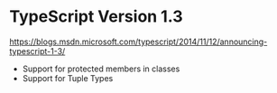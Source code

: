 # TypeScript Version 1.3

https://blogs.msdn.microsoft.com/typescript/2014/11/12/announcing-typescript-1-3/

* Support for protected members in classes
* Support for Tuple Types